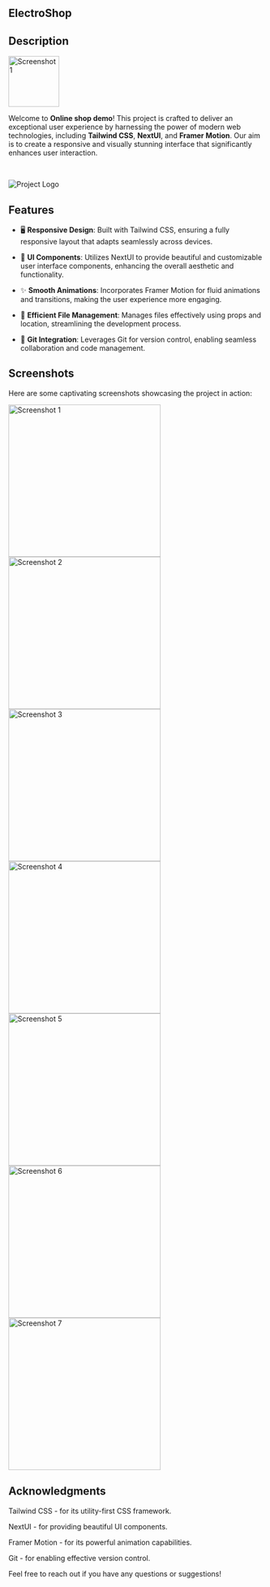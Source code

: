 

## ElectroShop

 
 
## Description

<img src="https://github.com/user-attachments/assets/ff08eea9-15c6-479a-aec7-a0429323e160" alt="Screenshot 1" width="100" />


Welcome to **Online shop demo**! This project is crafted to deliver an exceptional user experience by harnessing the power of modern web technologies, including **Tailwind CSS**, **NextUI**, and **Framer Motion**. Our aim is to create a responsive and visually stunning interface that significantly enhances user interaction.

<br/>

![Project Logo](https://github.com/user-attachments/assets/e7d2256b-b6fa-4219-b13c-807ba69d5705)

## Features

- 🖥️ **Responsive Design**: Built with Tailwind CSS, ensuring a fully responsive layout that adapts seamlessly across devices.
  
- 🎨 **UI Components**: Utilizes NextUI to provide beautiful and customizable user interface components, enhancing the overall aesthetic and functionality.
  
- ✨ **Smooth Animations**: Incorporates Framer Motion for fluid animations and transitions, making the user experience more engaging.
  
- 📁 **Efficient File Management**: Manages files effectively using props and location, streamlining the development process.
  
- 🔄 **Git Integration**: Leverages Git for version control, enabling seamless collaboration and code management.

## Screenshots

Here are some captivating screenshots showcasing the project in action:

<img src="https://github.com/user-attachments/assets/7aa3731d-9fc2-4e95-a076-fdb7ec8881ae" alt="Screenshot 1" width="300"/>
<img src="https://github.com/user-attachments/assets/8d52d90d-38d4-4da5-bdaf-b103658d656b" alt="Screenshot 2" width="300"/>
<img src="https://github.com/user-attachments/assets/b2f33034-104c-473f-81ef-b197c2dbcb97" alt="Screenshot 3" width="300"/>
<img src="https://github.com/user-attachments/assets/62c3a167-a7f8-44af-b51b-fe3674d3d8b6" alt="Screenshot 4" width="300"/>
<img src="https://github.com/user-attachments/assets/59eec533-fa8e-4b49-9654-6c09d71c403a" alt="Screenshot 5" width="300"/>
<img src="https://github.com/user-attachments/assets/bea177e9-3a87-43f5-899a-efc8e8b6edea" alt="Screenshot 6" width="300"/>
<img src="https://github.com/user-attachments/assets/227d5972-e1ca-4ccb-b836-22e611802313" alt="Screenshot 7" width="300"/>


 


## Acknowledgments
Tailwind CSS - for its utility-first CSS framework.

NextUI - for providing beautiful UI components.

Framer Motion - for its powerful animation capabilities.

Git - for enabling effective version control.

Feel free to reach out if you have any questions or suggestions!
